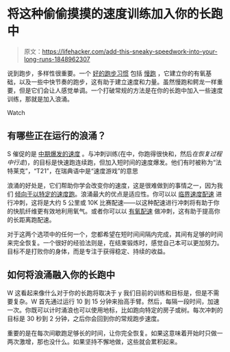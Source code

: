# 将这种偷偷摸摸的速度训练加入你的长跑中

> 原文：<https://lifehacker.com/add-this-sneaky-speedwork-into-your-long-runs-1848962307>

说到跑步，多样性很重要。一个 [好的跑步习惯](https://lifehacker.com/run-smarter-not-faster-how-to-find-your-gears-for-b-1706084781) 包括 [慢跑](https://lifehacker.com/how-to-run-slower-to-run-faster-1847752652) ，它建立你的有氧基础，以及一些中快节奏的跑步，这有助于建立速度和力量。虽然慢跑和鳄龙一样重要，但是它们会让人感觉单调。一个打破常规的方法是在你的长跑中加入一些速度训练，那就是加入浪涌。

Watch

## 有哪些正在运行的浪涌？

S 催促的是 [中期爆发的速度](https://www.runnersworld.com/training/a20853468/sprints-strides-and-surges-can-make-you-faster/) 。与冲刺训练(在中，你跑得很快和，然后*在恢复过程中行走*)，的目标是快速跑连续跑，但加入短时间的速度爆发。他们有时被称为“法特莱克”，“T21”，在瑞典语中是“速度游戏”的意思

浪涌的好处是，它们帮助你学会改变你的速度，这是很难做到的事情之一，因为我们 [倾向于以特定的速度跑](https://www.sciencenews.org/article/jogger-running-speed-pace-energy)。浪涌最大的优点是适应性。你可以以 [临界速度配速](https://www.letsrun.com/news/2016/02/drew-hunters-coach-tom-tinman-schwartz-explains-critical-velocity-type-iia-muscle-fibers/) 进行冲刺，这将是大约 5 公里或 10K 比赛配速——以这种配速进行冲刺将有助于你的快肌纤维更有效地利用氧气。或者你可以以 [有氧配速](https://www.trailrunnermag.com/training/trail-tips-training/surges-the-do-everything-trail-running-workout/) 做冲刺，这有助于提高你的长距离跑配速。

对于这两个选项中的任何一个，您都希望在短时间间隔内完成，其间有足够的时间来完全恢复。一个很好的经验法则是，在结束锻炼时，感觉自己本可以更加努力。目标不是打败你的身体，而是专注于获得稳定、持续的收益。

## **如何将浪涌融入你的长跑中**

W 这看起来像什么对于你的长跑将取决于 y 我们目前的训练和目标是，但是不需要复杂。W 首先通过运行 10 到 15 分钟来抬高手臂。然后，每隔一段时间，加速一次。你既可以计时涌浪也可以使用地标，比如跑向特定的房子或树。每次冲刺的目标是 30 秒到 2 分钟，之后你会回到你的常规跑步速度。

重要的是在每次间歇跑足够长的时间，让你完全恢复。如果这意味着开始时只做一两次激增，那也没什么。如果坚持不懈地做，这些就会累积起来。